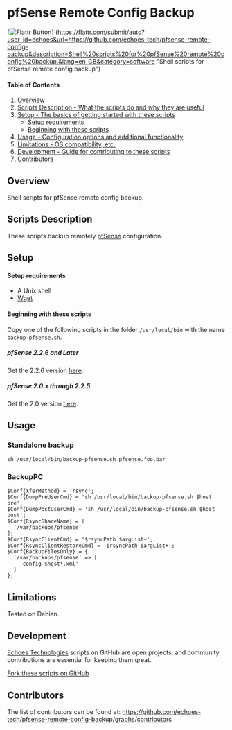 # pfSense Remote Config Backup

[![Flattr Button](https://api.flattr.com/button/flattr-badge-large.png "Flattr This!")]
(https://flattr.com/submit/auto?user_id=echoes&url=https://github.com/echoes-tech/pfsense-remote-config-backup&description=Shell%20scripts%20for%20pfSense%20remote%20config%20backup.&lang=en_GB&category=software "Shell scripts for pfSense remote config backup")

#### Table of Contents

1. [Overview](#overview)
2. [Scripts Description - What the scripts do and why they are useful](#scripts-description)
3. [Setup - The basics of getting started with these scripts](#setup)
    * [Setup requirements](#setup-requirements)
    * [Beginning with these scripts](#beginning-with)
4. [Usage - Configuration options and additional functionality](#usage)
5. [Limitations - OS compatibility, etc.](#limitations)
6. [Development - Guide for contributing to these scripts](#development)
7. [Contributors](#contributors)

## Overview

Shell scripts for pfSense remote config backup.

## Scripts Description

These scripts backup remotely [pfSense](https://pfsense.org/) configuration.

## Setup

#### Setup requirements

* A Unix shell
* [Wget](https://www.gnu.org/software/wget/)

#### Beginning with these scripts

Copy one of the following scripts in the folder `/usr/local/bin` with the name `backup-pfsense.sh`.

##### pfSense 2.2.6 and Later

Get the 2.2.6 version [here](https://raw.githubusercontent.com/echoes-tech/pfsense-remote-config-backup/master/backup-pfsense-2.2.6.sh).

##### pfSense 2.0.x through 2.2.5

Get the 2.0 version [here](https://raw.githubusercontent.com/echoes-tech/pfsense-remote-config-backup/master/backup-pfsense-2.0.sh).

## Usage

### Standalone backup 

```shell
sh /usr/local/bin/backup-pfsense.sh pfsense.foo.bar
```

### BackupPC

```shell
$Conf{XferMethod} = 'rsync';
$Conf{DumpPreUserCmd} = 'sh /usr/local/bin/backup-pfsense.sh $host pre';
$Conf{DumpPostUserCmd} = 'sh /usr/local/bin/backup-pfsense.sh $host post';
$Conf{RsyncShareName} = [
  '/var/backups/pfsense'
];
$Conf{RsyncClientCmd} = '$rsyncPath $argList+';
$Conf{RsyncClientRestoreCmd} = '$rsyncPath $argList+';
$Conf{BackupFilesOnly} = {
  '/var/backups/pfsense' => [
    'config-$host*.xml'
  ]
};
```

## Limitations

Tested on Debian.

## Development

[Echoes Technologies](https://echoes.fr) scripts on GitHub are open projects, and community contributions are essential for keeping them great.

[Fork these scripts on GitHub](https://github.com/echoes-tech/pfsense-remote-config-backup/fork)

## Contributors

The list of contributors can be found at: https://github.com/echoes-tech/pfsense-remote-config-backup/graphs/contributors
